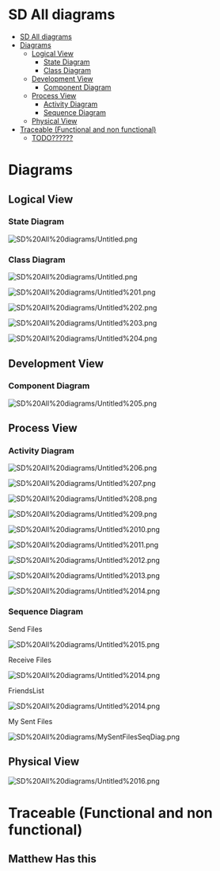# SD All diagrams
- [SD All diagrams](#sd-all-diagrams)
- [Diagrams](#diagrams)
  - [Logical View](#logical-view)
    - [State Diagram](#state-diagram)
    - [Class Diagram](#class-diagram)
  - [Development View](#development-view)
    - [Component Diagram](#component-diagram)
  - [Process View](#process-view)
    - [Activity Diagram](#activity-diagram)
    - [Sequence Diagram](#sequence-diagram)
  - [Physical View](#physical-view)
- [Traceable (Functional and non functional)](#traceable-functional-and-non-functional)
  - [TODO??????](#todo)
# Diagrams

## Logical View

### State Diagram

![SD%20All%20diagrams/Untitled.png](SD%20All%20diagrams/FrontEndStateDiagram.png)


### Class Diagram

![SD%20All%20diagrams/Untitled.png](SD%20All%20diagrams/Untitled.png)

![SD%20All%20diagrams/Untitled%201.png](SD%20All%20diagrams/Untitled%201.png)

![SD%20All%20diagrams/Untitled%202.png](SD%20All%20diagrams/Untitled%202.png)

![SD%20All%20diagrams/Untitled%203.png](SD%20All%20diagrams/Untitled%203.png)

![SD%20All%20diagrams/Untitled%204.png](SD%20All%20diagrams/Untitled%204.png)

## Development View

### Component Diagram

![SD%20All%20diagrams/Untitled%205.png](SD%20All%20diagrams/Untitled%205.png)

## Process View

### Activity Diagram

![SD%20All%20diagrams/Untitled%206.png](SD%20All%20diagrams/Untitled%206.png)

![SD%20All%20diagrams/Untitled%207.png](SD%20All%20diagrams/Untitled%207.png)

![SD%20All%20diagrams/Untitled%208.png](SD%20All%20diagrams/Untitled%208.png)

![SD%20All%20diagrams/Untitled%209.png](SD%20All%20diagrams/Untitled%209.png)

![SD%20All%20diagrams/Untitled%2010.png](SD%20All%20diagrams/Untitled%2010.png)

![SD%20All%20diagrams/Untitled%2011.png](SD%20All%20diagrams/Untitled%2011.png)

![SD%20All%20diagrams/Untitled%2012.png](SD%20All%20diagrams/Untitled%2012.png)

![SD%20All%20diagrams/Untitled%2013.png](SD%20All%20diagrams/Untitled%2013.png)

![SD%20All%20diagrams/Untitled%2014.png](SD%20All%20diagrams/Untitled%2014.png)

### Sequence Diagram

Send Files

![SD%20All%20diagrams/Untitled%2015.png](SD%20All%20diagrams/Untitled%2015.png)

Receive Files

![SD%20All%20diagrams/Untitled%2014.png](SD%20All%20diagrams/ReceiveSeqDiag.png)

FriendsList

![SD%20All%20diagrams/Untitled%2014.png](SD%20All%20diagrams/FriendListSeqDiag.png)

My Sent Files

![SD%20All%20diagrams/MySentFilesSeqDiag.png](SD%20All%20diagrams/MySentFilesSeqDiag.png)

## Physical View

![SD%20All%20diagrams/Untitled%2016.png](SD%20All%20diagrams/Untitled%2016.png)

# Traceable (Functional and non functional)

## Matthew Has this
